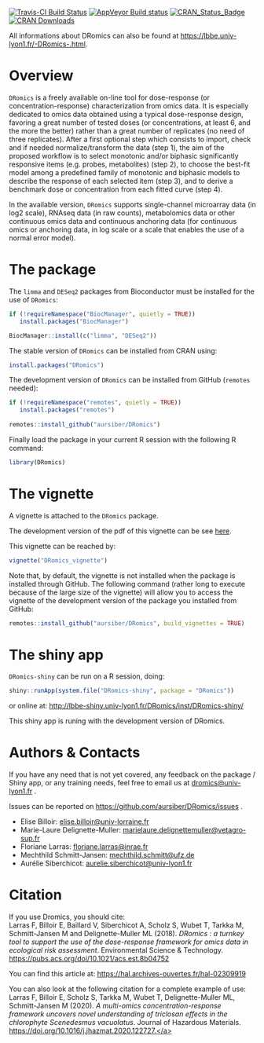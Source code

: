 [![Travis-CI Build Status](https://travis-ci.org/aursiber/DRomics.svg?branch=master)](https://travis-ci.org/aursiber/DRomics)
[![AppVeyor Build status](https://ci.appveyor.com/api/projects/status/q8o4a1i8t2394054?svg=true)](https://ci.appveyor.com/project/aursiber/DRomics/branch/master)
[![CRAN_Status_Badge](http://www.r-pkg.org/badges/version/DRomics)](http://cran.r-project.org/package=DRomics)
[![CRAN Downloads](https://cranlogs.r-pkg.org/badges/DRomics)](https://cran.r-project.org/package=DRomics)

All informations about DRomics can also be found at <a href="https://lbbe.univ-lyon1.fr/-DRomics-.html" target="_blank">https://lbbe.univ-lyon1.fr/-DRomics-.html</a>.


# Overview
`DRomics` is a freely available on-line tool for dose-response (or concentration-response) characterization from omics data. It is especially dedicated to omics data obtained using a typical dose-response design, favoring a great number of tested doses (or concentrations, at least 6, and the more the better) rather than a great number of replicates (no need of three replicates). After a first optional step which consists to import, check and if needed normalize/transform the data (step 1), the aim of the proposed workflow is to select monotonic and/or biphasic significantly responsive items (e.g. probes, metabolites) (step 2), to choose the best-fit model among a predefined family of monotonic and biphasic models to describe the response of each selected item (step 3), and to derive a benchmark dose or concentration from each fitted curve (step 4).

In the available version, `DRomics` supports single-channel microarray data (in log2 scale), RNAseq data (in raw counts), metabolomics data or other continuous
omics data and continuous anchoring data (for continuous omics or anchoring data,
in log scale or a scale that enables the use of a normal error model).


# The package 
The `limma` and `DESeq2` packages from Bioconductor must be installed for the use of `DRomics`:

```r
if (!requireNamespace("BiocManager", quietly = TRUE))
   install.packages("BiocManager")

BiocManager::install(c("limma", "DESeq2"))
```

The stable version of `DRomics` can be installed from CRAN using:
```r
install.packages("DRomics")
```

The development version of `DRomics` can be installed from GitHub (`remotes` needed):
```r
if (!requireNamespace("remotes", quietly = TRUE))
   install.packages("remotes")
   
remotes::install_github("aursiber/DRomics")
``` 

Finally load the package in your current R session with the following R command:
```r
library(DRomics)
```


# The vignette
A vignette is attached to the `DRomics` package.

The development version of the pdf of this vignette can be see 
<a href="https://github.com/aursiber/DRomics/blob/master/inst/DRomics-shiny/www/DRomics_vignette.pdf" target="_blank">here</a>.
 
This vignette can be reached by:
```r
vignette("DRomics_vignette")
```

Note that, by default, the vignette is not installed when the package is installed through GitHub.
The following command (rather long to execute because of the large size of the vignette) will allow you to access the vignette of the development version of the package you installed from GitHub:
```r
remotes::install_github("aursiber/DRomics", build_vignettes = TRUE)
```


# The shiny app 
`DRomics-shiny` can be run on a R session, doing:
```r
shiny::runApp(system.file("DRomics-shiny", package = "DRomics"))
```

or online at:
<a href="http://lbbe-shiny.univ-lyon1.fr/DRomics/inst/DRomics-shiny/" target="_blank">http://lbbe-shiny.univ-lyon1.fr/DRomics/inst/DRomics-shiny/</a>

This shiny app is runing with the development version of DRomics.

# Authors & Contacts
If you have any need that is not yet covered, any feedback on the package / Shiny app, or any training needs, feel free to email us at dromics@univ-lyon1.fr .

Issues can be reported on https://github.com/aursiber/DRomics/issues .

- Elise Billoir: elise.billoir@univ-lorraine.fr
- Marie-Laure Delignette-Muller: marielaure.delignettemuller@vetagro-sup.fr
- Floriane Larras: floriane.larras@inrae.fr
- Mechthild Schmitt-Jansen: mechthild.schmitt@ufz.de
- Aurélie Siberchicot: aurelie.siberchicot@univ-lyon1.fr


# Citation
If you use Dromics, you should cite: <br />
Larras F, Billoir E, Baillard V, Siberchicot A, Scholz S, Wubet T, Tarkka M, Schmitt-Jansen M and Delignette-Muller ML (2018). 
*DRomics : a turnkey tool to support the use of the dose-response framework for omics data in ecological risk assessment*. 
Environmental Science & Technology. 
<a href="https://pubs.acs.org/doi/10.1021/acs.est.8b04752" target="_blank">https://pubs.acs.org/doi/10.1021/acs.est.8b04752</a>

You can find this article at: <a href="https://hal.archives-ouvertes.fr/hal-02309919" target="_blank">https://hal.archives-ouvertes.fr/hal-02309919</a>

You can also look at the following citation for a complete example of use: <br />
Larras F, Billoir E, Scholz S, Tarkka M, Wubet T, Delignette-Muller ML, Schmitt-Jansen M (2020). 
*A multi-omics concentration-response framework uncovers novel understanding of triclosan effects in the chlorophyte Scenedesmus vacuolatus*.
Journal of Hazardous Materials. 
<a href="https://doi.org/10.1016/j.jhazmat.2020.122727." target="_blank">https://doi.org/10.1016/j.jhazmat.2020.122727.</a>
